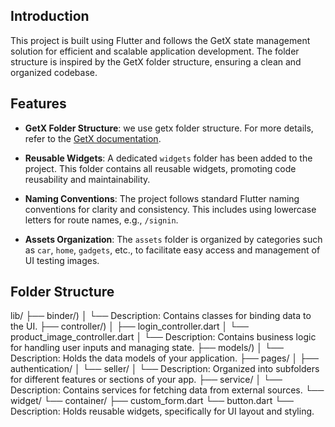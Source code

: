 



## Introduction

This project is built using Flutter and follows the GetX state management solution for efficient and scalable application development. The folder structure is inspired by the GetX folder structure, ensuring a clean and organized codebase.

## Features

- **GetX Folder Structure**: we use getx folder structure. For more details, refer to the [GetX documentation](https://pub.dev/packages/get).

- **Reusable Widgets**: A dedicated `widgets` folder has been added to the project. This folder contains all reusable widgets, promoting code reusability and maintainability.

- **Naming Conventions**: The project follows standard Flutter naming conventions for clarity and consistency. This includes using lowercase letters for route names, e.g., `/signin`.

- **Assets Organization**: The `assets` folder is organized by categories such as `car`, `home`, `gadgets`, etc., to facilitate easy access and management of UI testing images.

## Folder Structure
lib/
├── binder/)
│   └── Description: Contains classes for binding data to the UI.
├── controller/)
│   ├── login_controller.dart
│   └── product_image_controller.dart
│       └── Description: Contains business logic for handling user inputs and managing state.
├── models/)
│   └── Description: Holds the data models of your application.
├── pages/
│   ├── authentication/
│   └── seller/
│       └── Description: Organized into subfolders for different features or sections of your app.
├── service/
│   └── Description: Contains services for fetching data from external sources.
└── widget/
    └── container/
        ├── custom_form.dart
        └── button.dart
            └── Description: Holds reusable widgets, specifically for UI layout and styling.




